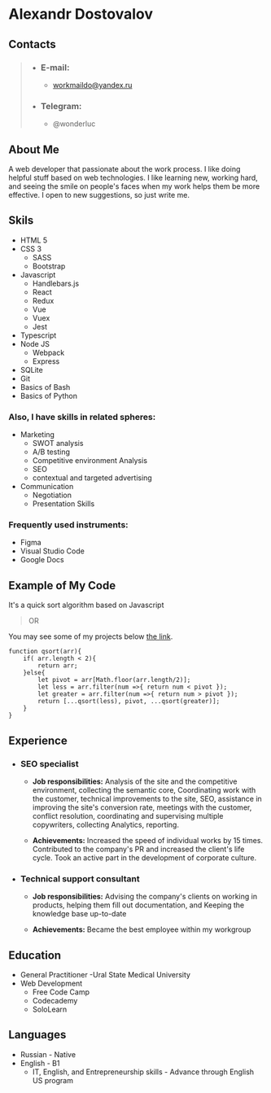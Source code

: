 # Alexandr Dostovalov

## Contacts
>* ### E-mail:
>    * <workmaildo@yandex.ru>
>* ### Telegram:
>    * @wonderluc

## About Me
A web developer that passionate about the work process. I like doing helpful stuff based on web technologies. I like learning new, working hard, and seeing the smile on people's faces when my work helps them be more effective. I open to new suggestions, so just write me.

## Skils
* HTML 5
* CSS 3
   * SASS 
   * Bootstrap 
* Javascript
   * Handlebars.js
   * React 
   * Redux 
   * Vue 
   * Vuex
   * Jest
* Typescript 
* Node JS
   * Webpack
   * Express  
* SQLite
* Git
* Basics of Bash
* Basics of Python


### Also, I have skills in related spheres:
* Marketing 
   * SWOT analysis
   * A/B testing
   * Competitive environment Analysis
   * SEO
   * contextual and targeted advertising
* Communication 
   * Negotiation
   * Presentation Skills

### Frequently used instruments:
* Figma
* Visual Studio Code
* Google Docs

## Example of My Code
It's a quick sort algorithm based on Javascript
> OR

You may see some of my projects below [the link](https://github.com/WonderLuc/).


```
function qsort(arr){
    if( arr.length < 2){
        return arr;
    }else{
        let pivot = arr[Math.floor(arr.length/2)];
        let less = arr.filter(num =>{ return num < pivot });
        let greater = arr.filter(num =>{ return num > pivot });
        return [...qsort(less), pivot, ...qsort(greater)];
    }
}

```
## Experience
* ### SEO specialist
    * **Job responsibilities:** Analysis of the site and the competitive environment, collecting the semantic core, Coordinating work with the customer, technical improvements to the site, SEO, assistance in improving the site's conversion rate, meetings with the customer, conflict resolution, coordinating and supervising multiple copywriters, collecting Analytics, reporting.

    * **Achievements:**  Increased the speed of individual works by 15 times.
    Contributed to the company's PR and increased the client's life cycle.
    Took an active part in the development of corporate culture.
* ### Technical support consultant
    * **Job responsibilities:** Advising the company's clients on working in products, helping them fill out documentation, and Keeping the knowledge base up-to-date

    * **Achievements:** Became the best employee within my workgroup

## Education
* General Practitioner -Ural State Medical University
* Web Development
    * Free Code Camp
    * Codecademy
    * SoloLearn

## Languages
* Russian - Native
* English - B1
    * IT, English, and Entrepreneurship skills - Advance through English US program 
